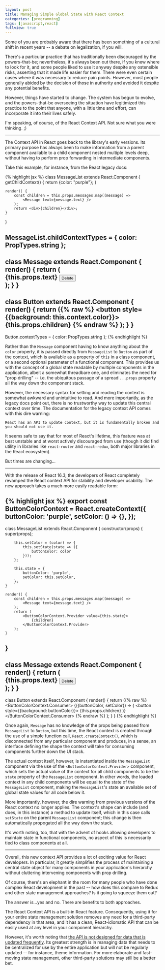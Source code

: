 ```yaml
---
layout: post
title: Managing Simple Global State with React Context
categories: [programming]
tags: [javascript,react]
fullview: true
---
```


Some of you are probably aware that there has been something of a cultural shift in recent years -- a debate on legalization, if you will.

There's a particular practice that has traditionally been discouraged by the powers-that-be; nevertheless, it's always been out there, if you knew where to look for it, and some people liked to use it anyway despite any ostensible risks, asserting that it made life easier for them. There were even certain cases where it was necessary to reduce pain points. However, most people generally abided by the decision of those in authority and avoided it despite any potential benefits.

However, things have started to change. The system has begun to evolve, and the powers-that-be overseeing the situation have legitimized this practice to the point that anyone, with a little time and effort, can incorporate it into their lives safely.

I'm speaking, of course, of the React Context API. Not sure what you were thinking. ;)

----

The Context API in React goes back to the library's early versions. Its primary purpose has always been to make information from a parent component available to a child component nested multiple levels deep, without having to perform prop forwarding in intermediate components.

Take this example, for instance, from the React legacy docs:

{% highlight jsx %}
class MessageList extends React.Component {
	getChildContext() {
		return {color: "purple"};
	}

	render() {
		const children = this.props.messages.map((message) =>
			<Message text={message.text} />
		);
		return <div>{children}</div>;
	}
}

MessageList.childContextTypes = {
	color: PropTypes.string
};
--------------
class Message extends React.Component {
	render() {
		return (
			<div>
				{this.props.text} <Button>Delete</Button>
			</div>
		);
	}
}
--------------
class Button extends React.Component {
	render() {
		return ({% raw %}
			<button style={{background: this.context.color}}>
				{this.props.children}
			</button>{% endraw %}
		);
	}
}
--------------
Button.contextTypes = {
	color: PropTypes.string
};
{% endhighlight %}

Rather than the `Message` component having to know anything about the `color` property, it is passed directly from `MessageList` to `Button` as part of the context, which is available as a property of `this` in a class component, or a second optional parameter of a functional component. This provides us with the concept of a global state readable by multiple components in the application, albeit a somewhat threadbare one, and eliminates the need for "prop drilling" -- i.e. the ubiquitous passage of a spread `...props` property all the way down the component stack.

However, the necessary syntax for setting and reading the context is somewhat awkward and unintuitive to read. And more importantly, as the legacy docs point out, there is no trustworthy way to update this central context over time. The documentation for the legacy context API comes with this dire warning:

```
React has an API to update context, but it is fundamentally broken and you should not use it.
```

It seems safe to say that for most of React's lifetime, this feature was at best unstable and at worst actively discouraged from use (though it did find utility in libraries like `react-router` and `react-redux`, both major libraries in the React ecosystem).

But times are changing...

----

With the release of React 16.3, the developers of React completely revamped the React context API for stability and developer usability. The new approach takes a much more easily readable form:

{% highlight jsx %}
export const ButtonColorContext = React.createContext({
  buttonColor: 'purple',
  setColor: () => {},
});
--------------
class MessageList extends React.Component {
	constructor(props) {
		super(props);

		this.setColor = (color) => {
			this.setState(state => ({
				buttonColor: color
			}));
		};

		this.state = {
			buttonColor: 'purple',
			setColor: this.setColor,
		};
	}

	render() {
		const children = this.props.messages.map((message) =>
			<Message text={message.text} />
		);
		return (
			<ButtonColorContext.Provider value={this.state}>
				{children}
			</ButtonColorContext.Provider>
		);
	}
}
--------------
class Message extends React.Component {
	render() {
		return (
			<div>{this.props.text} <Button>Delete</Button></div>
		);
	}
}
--------------
class Button extends React.Component {
	render() {
		return ({% raw %}
			<ButtonColorContext.Consumer>
			{({buttonColor, setColor}) => (
					<button style={{background: buttonColor}}>
						{this.props.children}
					</button>
				)}
			</ButtonColorContext.Consumer>
			{% endraw %}
		);
	}
}
{% endhighlight %}

Once again, `Message` has no knowledge of the props being passed from `MessageList` to `Button`, but this time, the React context is created through the use of a simple function call, `React.createContext()`, which is disconnected from any particular component and produces, in a sense, an interface defining the shape the context will take for consuming components further down the UI stack. 

The actual context itself, however, is instantiated inside the `MessageList` component via the use of the `<ButtonColorContext.Provider>` component, which sets the actual value of the context for all child components to be the `state` property of the `MessageList` component. In other words, the loaded context in any child components will be equal to the state of the `MessageList` component, making the `MessageList`'s state an available set of global state values for all code below it.

More importantly, however, the dire warning from previous versions of the React context no longer applies. The context's shape can include (and does, in this instance) a method to update itself, which in this case calls `setState` on the parent `MessageList` component; this change is then automatically propogated all the way down the stack.

It's worth noting, too, that with the advent of hooks allowing developers to maintain state in functional components, no aspect of this is necessarily tied to class components at all.

----

Overall, this new context API provides a lot of exciting value for React developers. In particular, it greatly simplifies the process of maintaining a central state object for many components in your application's hierarchy without cluttering intervening components with prop drilling.

Of course, there's an elephant in the room for many people who have done complex React development in the past -- how does this compare to Redux and other state management approaches? Is it going to squeeze them out?

The answer is...yes and no. There are benefits to both approaches.

The React Context API is a built-in React feature. Consequently, using it for your entire state management solution removes any need for a third-party dependency in that area, and it has a clean, React-idiomatic API that can be easily used at any level in your component hierarchy.

However, it's worth noting that [the API is not designed for data that is updated frequently](https://github.com/facebook/react/issues/14110#issuecomment-448074060). Its greatest strength is in managing data that needs to be centralized for use by the entire application but will not be regularly updated -- for instance, theme information. For more elaborate and fast-moving state management, other third-party solutions may still be a better bet.
